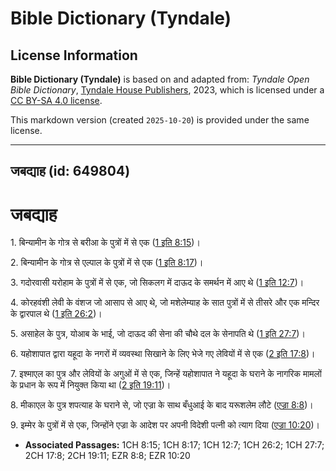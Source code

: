 # Bible Dictionary (Tyndale)

## License Information

**Bible Dictionary (Tyndale)** is based on and adapted from: _Tyndale Open Bible Dictionary_, [Tyndale House Publishers](https://tyndaleopenresources.com/), 2023, which is licensed under a [CC BY-SA 4.0 license](https://creativecommons.org/licenses/by-sa/4.0/legalcode.en).

This markdown version (created `2025-10-20`) is provided under the same license.



--------------------------------

## जबद्याह (id: 649804)

जबद्याह
=======

1\. बिन्यामीन के गोत्र से बरीआ के पुत्रों में से एक ([1 इति 8:15](https://ref.ly/1Chr8:15))।

2\. बिन्यामीन के गोत्र से एल्पाल के पुत्रों में से एक ([1 इति 8:17](https://ref.ly/1Chr8:17))।

3\. गदोरवासी यरोहाम के पुत्रों में से एक, जो सिकलग में दाऊद के समर्थन में आए थे ([1 इति 12:7](https://ref.ly/1Chr12:7))।

4\. कोरहवंशी लेवी के वंशज जो आसाप से आए थे, जो मशेलेम्याह के सात पुत्रों में से तीसरे और एक मन्दिर के द्वारपाल थे ([1 इति 26:2](https://ref.ly/1Chr26:2))।

5\. असाहेल के पुत्र, योआब के भाई, जो दाऊद की सेना की चौथे दल के सेनापति थे ([1 इति 27:7](https://ref.ly/1Chr27:7))।

6\. यहोशापात द्वारा यहूदा के नगरों में व्यवस्था सिखाने के लिए भेजे गए लेवियों में से एक ([2 इति 17:8](https://ref.ly/2Chr17:8))।

7\. इश्माएल का पुत्र और लेवियों के अगुओं में से एक, जिन्हें यहोशापात ने यहूदा के घराने के नागरिक मामलों के प्रधान के रूप में नियुक्त किया था ([2 इति 19:11](https://ref.ly/2Chr19:11))।

8\. मीकाएल के पुत्र शपत्याह के घराने से, जो एज्रा के साथ बँधुआई के बाद यरूशलेम लौटे ([एज्रा 8:8](https://ref.ly/Ezra8:8))।

9\. इम्मेर के पुत्रों में से एक, जिन्होंने एज्रा के आदेश पर अपनी विदेशी पत्नी को त्याग दिया ([एज्रा 10:20](https://ref.ly/Ezra10:20))।

* **Associated Passages:** 1CH 8:15; 1CH 8:17; 1CH 12:7; 1CH 26:2; 1CH 27:7; 2CH 17:8; 2CH 19:11; EZR 8:8; EZR 10:20

